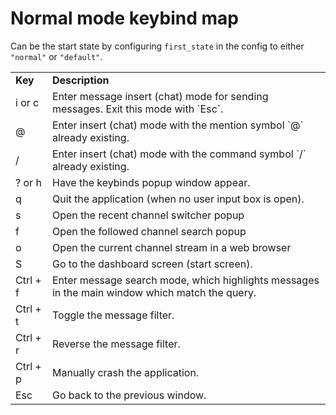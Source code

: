 # Normal mode keybind map

Can be the start state by configuring `first_state` in the config to either `"normal"` or `"default"`.

<table>
<tr>
<td> <b>Key</b>
<td> <b> Description</b>
<tr>
<td> i or c
<td> Enter message insert (chat) mode for sending messages. Exit this mode with `Esc`.
<tr>
<td> @
<td> Enter insert (chat) mode with the mention symbol `@` already existing.
<tr>
<td> /
<td> Enter insert (chat) mode with the command symbol `/` already existing.
<tr>
<td> ? or h
<td> Have the keybinds popup window appear.
<tr>
<td> q
<td> Quit the application (when no user input box is open).
<tr>
<td> s
<td> Open the recent channel switcher popup
<tr>
<td> f
<td> Open the followed channel search popup
<tr>
<td> o
<td> Open the current channel stream in a web browser
<tr>
<td> S
<td> Go to the dashboard screen (start screen).
<tr>
<td> Ctrl + f
<td> Enter message search mode, which highlights messages in the main window which match the query.
<tr>
<td> Ctrl + t
<td> Toggle the message filter.
<tr>
<td> Ctrl + r
<td> Reverse the message filter.
<tr>
<td> Ctrl + p
<td> Manually crash the application.
<tr>
<td> Esc
<td> Go back to the previous window.
</table>
